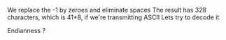 We replace the -1 by zeroes and eliminate spaces
The result has 328 characters, which is 41\*8, if we're transmitting ASCII
Lets try to decode it

Endianness ?
